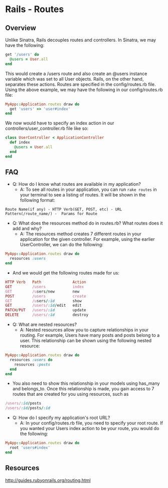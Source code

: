 # Rails - Routes

## Overview
Unlike Sinatra, Rails decouples routes and controllers. In Sinatra, we may have the following:
```Ruby
get '/users' do
  @users = User.all
end
```
This would create a /users route and also create an @users instance variable which was set to all User objects. Rails, on the other hand, separates these actions. Routes are specified in the config/routes.rb file. Using the above example, we may have the following in our config/routes.rb file:
```Ruby
MyApp::Application.routes draw do
  get 'users' => 'user#index'
end
```
We now would have to specify an index action in our controllers/user_controller.rb file like so:
```Ruby
class UserController < ApplicationController
  def index
    @users = User.all
  end
end
```

## FAQ
* Q: How do I know what routes are available in my application?
  * A: To see all routes in your application, you can run ```rake routes``` in your terminal to see a listing of routes. It will be shown in the following format:

```
Route Name(if any) - HTTP Verb(GET, POST, etc) - URL Pattern(/route_name/) -  Params for Route
```

* Q: What does the resources method do in routes.rb? What routes does it add and why?
  * A: The resources method creates 7 different routes in your application for the given controller. For example, using the earlier UserController, we can do the following:

```Ruby
MyApp::Application.routes draw do
  resources :users
end
```

  * And we would get the following routes made for us:

```Ruby
HTTP Verb   Path              Action
GET         /users            index
GET         /users/new        new
POST        /users            create
GET         /users/:id        show
GET         /users/:id/edit   edit
PATCH/PUT   /users/:id        update
DELETE      /users/:id        destroy
```

* Q: What are nested resources?
  * A: Nested resources allow you to capture relationships in your routing. For example, Users have many posts and posts belong to a user. This relationship can be shown using the following nested resource:

```Ruby
MyApp::Application.routes draw do
  resources :users do
    resources :posts
  end
end
```

  * You also need to show this relationship in your models using has_many and belongs_to. Once this relationship is made, you gain access to 7 routes that are created for you using resources, such as

```Ruby
/users/:id/posts
/users/:id/posts/:id
```

* Q: How do I specify my application's root URL?
  * A: In your config/routes.rb file, you need to specify your root route. If you wanted your Users index action to be your route, you would do the following:

```Ruby
MyApp::Application.routes draw do
  root 'users#index'
end
```

## Resources
http://guides.rubyonrails.org/routing.html